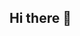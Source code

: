 ## Hi there 👋

<!--
**jdUnstoppable/jdUnstoppable** is a ✨ _special_ ✨ repository because its `README.md` (this file) appears on your GitHub profile.

Here are some ideas to get you started:

## - 🔭 I’m currently mechanical engineer student

